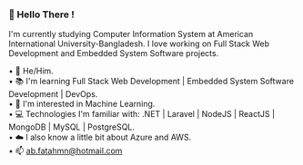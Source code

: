 ### 👋 Hello There !
  
I'm currently studying Computer Information System at American International University-Bangladesh. I love working on Full Stack Web Development and Embedded System Software projects.

• 👨 He/Him.</br>
• 📚 I'm learning Full Stack Web Development | Embedded System Software Development | DevOps.</br>
• 🤩 I'm interested in Machine Learning.</br>
• 💻 Technologies I'm familiar with: .NET | Laravel | NodeJS | ReactJS | MongoDB | MySQL | PostgreSQL.</br>
• ☁️ I also know a little bit about Azure and AWS.</br>
• 📫 ab.fatahmn@hotmail.com
